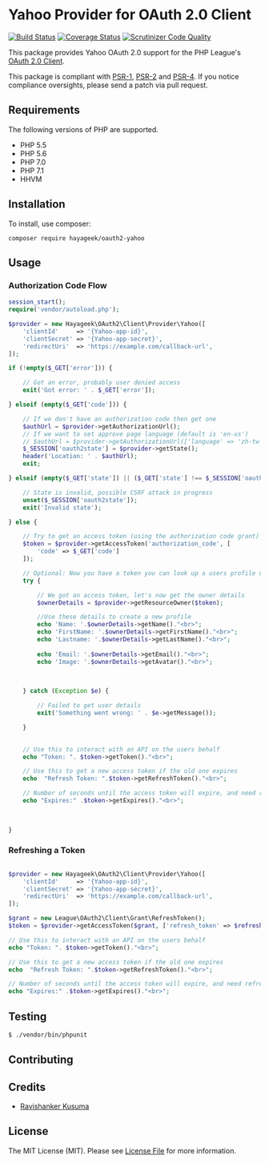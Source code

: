 # Yahoo Provider for OAuth 2.0 Client
[![Build Status](https://travis-ci.org/hayageek/oauth2-yahoo.svg)](https://travis-ci.org/hayageek/oauth2-yahoo) 
[![Coverage Status](https://coveralls.io/repos/hayageek/oauth2-yahoo/badge.svg?branch=master&service=github)](https://coveralls.io/github/hayageek/oauth2-yahoo?branch=master) 
[![Scrutinizer Code Quality](https://scrutinizer-ci.com/g/hayageek/oauth2-yahoo/badges/quality-score.png?b=master)](https://scrutinizer-ci.com/g/hayageek/oauth2-yahoo/?branch=master)

This package provides Yahoo OAuth 2.0 support for the PHP League's [OAuth 2.0 Client](https://github.com/thephpleague/oauth2-client).

This package is compliant with [PSR-1](https://www.php-fig.org/psr/psr-1/), [PSR-2](https://www.php-fig.org/psr/psr-2/) and [PSR-4](https://www.php-fig.org/psr/psr-4/). If you notice compliance oversights, please send
a patch via pull request.


## Requirements

The following versions of PHP are supported.

* PHP 5.5
* PHP 5.6
* PHP 7.0
* PHP 7.1
* HHVM

## Installation

To install, use composer:

```
composer require hayageek/oauth2-yahoo
```

## Usage

### Authorization Code Flow

```php
session_start();
require('vendor/autoload.php');

$provider = new Hayageek\OAuth2\Client\Provider\Yahoo([
    'clientId'     => '{Yahoo-app-id}',
    'clientSecret' => '{Yahoo-app-secret}',
    'redirectUri'  => 'https://example.com/callback-url',
]);

if (!empty($_GET['error'])) {

    // Got an error, probably user denied access
    exit('Got error: ' . $_GET['error']);

} elseif (empty($_GET['code'])) {

    // If we don't have an authorization code then get one
    $authUrl = $provider->getAuthorizationUrl();
    // If we want to set approve page language (default is 'en-us')
    // $authUrl = $provider->getAuthorizationUrl(['language' => 'zh-tw']);
    $_SESSION['oauth2state'] = $provider->getState();
    header('Location: ' . $authUrl);
    exit;

} elseif (empty($_GET['state']) || ($_GET['state'] !== $_SESSION['oauth2state'])) {

    // State is invalid, possible CSRF attack in progress
    unset($_SESSION['oauth2state']);
    exit('Invalid state');

} else {

    // Try to get an access token (using the authorization code grant)
    $token = $provider->getAccessToken('authorization_code', [
        'code' => $_GET['code']
    ]);

    // Optional: Now you have a token you can look up a users profile data
    try {

        // We got an access token, let's now get the owner details
        $ownerDetails = $provider->getResourceOwner($token);

        //Use these details to create a new profile
        echo 'Name: '.$ownerDetails->getName()."<br>";
	    echo 'FirstName: '.$ownerDetails->getFirstName()."<br>";
    	echo 'Lastname: '.$ownerDetails->getLastName()."<br>";
    
	    echo 'Email: '.$ownerDetails->getEmail()."<br>";
	    echo 'Image: '.$ownerDetails->getAvatar()."<br>";    
        
        

    } catch (Exception $e) {

        // Failed to get user details
        exit('Something went wrong: ' . $e->getMessage());

    }

    
	// Use this to interact with an API on the users behalf
	echo "Token: ". $token->getToken()."<br>";

	// Use this to get a new access token if the old one expires
	echo  "Refresh Token: ".$token->getRefreshToken()."<br>";

	// Number of seconds until the access token will expire, and need refreshing
	echo "Expires:" .$token->getExpires()."<br>";

    
    
}


```

### Refreshing a Token

```php

$provider = new Hayageek\OAuth2\Client\Provider\Yahoo([
    'clientId'     => '{Yahoo-app-id}',
    'clientSecret' => '{Yahoo-app-secret}',
    'redirectUri'  => 'https://example.com/callback-url',
]);

$grant = new League\OAuth2\Client\Grant\RefreshToken();
$token = $provider->getAccessToken($grant, ['refresh_token' => $refreshToken]);

// Use this to interact with an API on the users behalf
echo "Token: ". $token->getToken()."<br>";

// Use this to get a new access token if the old one expires
echo  "Refresh Token: ".$token->getRefreshToken()."<br>";

// Number of seconds until the access token will expire, and need refreshing
echo "Expires:" .$token->getExpires()."<br>";


```

## Testing

``` bash
$ ./vendor/bin/phpunit
```

## Contributing



## Credits

- [Ravishanker Kusuma](https://github.com/hayageek/) 


## License

The MIT License (MIT). Please see [License File](https://github.com/hayageek/oauth2-yahoo/blob/master/LICENSE) for more information.
